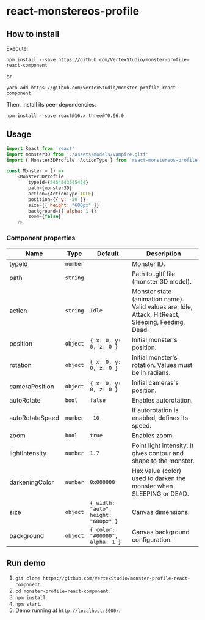 # react-monstereos-profile

## How to install
Execute:
```
npm install --save https://github.com/VertexStudio/monster-profile-react-component
```
or
```
yarn add https://github.com/VertexStudio/monster-profile-react-component
```

Then, install its peer dependencies:
```
npm install --save react@16.x three@^0.96.0
```

## Usage

```javascript
import React from 'react'
import monster3D from './assets/models/vampire.gltf'
import { Monster3DProfile, ActionType } from 'react-monstereos-profile'

const Monster = () =>
    <Monster3DProfile
        typeId={5454543545454}
        path={monster3D}
        action={ActionType.IDLE}
        position={{ y: -50 }}
        size={{ height: "600px" }}
        background={{ alpha: 1 }}
        zoom={false}
    />
```

### Component properties
| Name            | Type     | Default                              | Description                                                                                        |
| --------------- | -------- | ------------------------------------ | -------------------------------------------------------------------------------------------------- |
| typeId          | `number` |                                      | Monster ID.                                                                                        |
| path            | `string` |                                      | Path to .gltf file (monster 3D model).                                                             |
| action          | `string` | `Idle`                               | Monster state (animation name). Valid values are: Idle, Attack, HitReact, Sleeping, Feeding, Dead. |
| position        | `object` | `{ x: 0, y: 0, z: 0 }`               | Initial monster's position.                                                                        |
| rotation        | `object` | `{ x: 0, y: 0, z: 0 }`               | Initial monster's rotation. Values must be in radians.                                             |
| cameraPosition  | `object` | `{ x: 0, y: 0, z: 0 }`               | Initial cameras's position.                                                                        |
| autoRotate      | `bool`   | `false`                              | Enables autorotation.                                                                              |
| autoRotateSpeed | `number` | `-10`                                | If autorotation is enabled, defines its speed.                                                     |
| zoom            | `bool`   | `true`                               | Enables zoom.                                                                                      |
| lightIntensity  | `number` | `1.7`                                | Point light intensity. It gives contour and shape to the monster.                                  |
| darkeningColor  | `number` | `0x000000`                           | Hex value (color) used to darken the monster when SLEEPING or DEAD.                                |
| size            | `object` | `{ width: "auto", height: "600px" }` | Canvas dimensions.                                                                                 |
| background      | `object` | `{ color: "#00000", alpha: 1 }`      | Canvas background configuration.                                                                   |


## Run demo

1. `git clone https://github.com/VertexStudio/monster-profile-react-component`.
2. `cd monster-profile-react-component`.
3. `npm install`.
4. `npm start`.
5. Demo running at `http://localhost:3000/`. 
